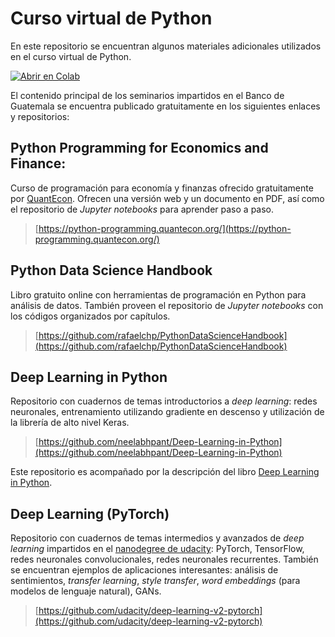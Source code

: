 # Curso virtual de Python

En este repositorio se encuentran algunos materiales adicionales utilizados en el curso virtual de Python. 

[![Abrir en Colab](https://colab.research.google.com/assets/colab-badge.svg)](https://colab.research.google.com/github/DIE-BANGUAT/Python-virtual-BG/blob/master)

El contenido principal de los seminarios impartidos en el Banco de Guatemala se encuentra publicado gratuitamente en los siguientes enlaces y repositorios: 


## Python Programming for Economics and Finance: 

Curso de programación para economía y finanzas ofrecido gratuitamente por [QuantEcon](https://quantecon.org/). Ofrecen una versión web y un documento en PDF, así como el repositorio de *Jupyter notebooks* para aprender paso a paso. 

> [https://python-programming.quantecon.org/](https://python-programming.quantecon.org/)

## Python Data Science Handbook

Libro gratuito online con herramientas de programación en Python para análisis de datos. También proveen el repositorio de *Jupyter notebooks* con los códigos organizados por capítulos.

> [https://github.com/rafaelchp/PythonDataScienceHandbook](https://github.com/rafaelchp/PythonDataScienceHandbook) 

## Deep Learning in Python

Repositorio con cuadernos de temas introductorios a *deep learning*: redes neuronales, entrenamiento utilizando gradiente en descenso y utilización de la librería de alto nivel Keras.

> [https://github.com/neelabhpant/Deep-Learning-in-Python](https://github.com/neelabhpant/Deep-Learning-in-Python)

Este repositorio es acompañado por la descripción del libro [Deep Learning in Python](https://www.oreilly.com/library/view/deep-learning-with/9781617294433/).

## Deep Learning (PyTorch)

Repositorio con cuadernos de temas intermedios y avanzados de *deep learning* impartidos en el [nanodegree de udacity](https://www.udacity.com/course/deep-learning-nanodegree--nd101): PyTorch, TensorFlow, redes neuronales convolucionales, redes neuronales recurrentes. También se encuentran ejemplos de aplicaciones interesantes: análisis de sentimientos, *transfer learning*, *style transfer*, *word embeddings* (para modelos de lenguaje natural), GANs. 

> [https://github.com/udacity/deep-learning-v2-pytorch](https://github.com/udacity/deep-learning-v2-pytorch)

